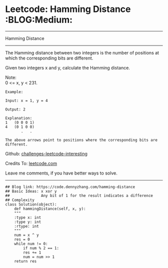 
# Leetcode: Hamming Distance     :BLOG:Medium:

---

Hamming Distance  

---

The Hamming distance between two integers is the number of positions at which the corresponding bits are different.  

Given two integers x and y, calculate the Hamming distance.  

Note:  
0 <= x, y < 231.  

    Example:
    
    Input: x = 1, y = 4
    
    Output: 2
    
    Explanation:
    1   (0 0 0 1)
    4   (0 1 0 0)
           .   .
    
    The above arrows point to positions where the corresponding bits are different.

Github: [challenges-leetcode-interesting](https://github.com/DennyZhang/challenges-leetcode-interesting/tree/master/hamming-distance)  

Credits To: [leetcode.com](https://leetcode.com/problems/hamming-distance/description/)  

Leave me comments, if you have better ways to solve.  

---

    ## Blog link: https://code.dennyzhang.com/hamming-distance
    ## Basic Ideas: x xor y
    ##              Any bit of 1 for the result indicates a difference
    ## Complexity
    class Solution(object):
        def hammingDistance(self, x, y):
    	"""
    	:type x: int
    	:type y: int
    	:rtype: int
    	"""
    	num = x ^ y
    	res = 0
    	while num != 0:
    	    if num % 2 == 1:
    		res += 1
    	    num = num >> 1
    	return res


